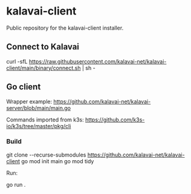 # kalavai-client

Public repository for the kalavai-client installer.

## Connect to Kalavai

curl -sfL https://raw.githubusercontent.com/kalavai-net/kalavai-client/main/binary/connect.sh | sh -


## Go client

Wrapper example: https://github.com/kalavai-net/kalavai-server/blob/main/main.go

Commands imported from k3s: https://github.com/k3s-io/k3s/tree/master/pkg/cli

### Build

git clone --recurse-submodules https://github.com/kalavai-net/kalavai-client
go mod init main
go mod tidy


Run:

go run .

